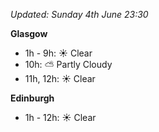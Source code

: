 *Updated: Sunday 4th June 23:30*

**Glasgow**

* 1h - 9h: :sunny: Clear
* 10h: :partly_sunny: Partly Cloudy
* 11h, 12h: :sunny: Clear

**Edinburgh**

* 1h - 12h: :sunny: Clear
